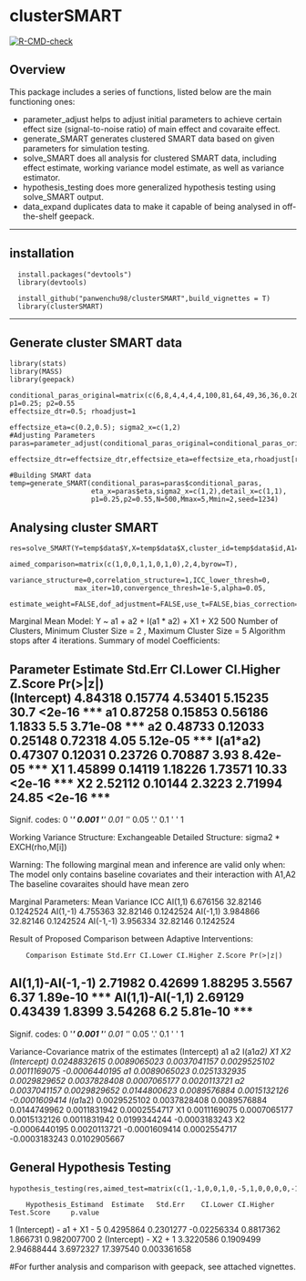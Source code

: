 # clusterSMART
<!-- badges: start -->
[![R-CMD-check](https://github.com/panwenchu98/clusterSMART/actions/workflows/check-release.yaml/badge.svg)](https://github.com/panwenchu98/clusterSMART/actions/workflows/check-release.yaml)
<!-- badges: end -->

## Overview  
This package includes a series of functions, listed below are the main functioning ones: 
   * parameter_adjust helps to adjust initial parameters to achieve certain effect size (signal-to-noise ratio) of main effect and covaraite effect.
   * generate_SMART generates clustered SMART data based on given parameters for simulation testing.
   * solve_SMART does all analysis for clustered SMART data, including effect estimate, working variance model estimate, as well as variance estimator.
   * hypothesis_testing does more generalized hypothesis testing using solve_SMART output.
   * data_expand duplicates data to make it capable of being analysed in off-the-shelf geepack.
----

## installation  
```{r}
  install.packages("devtools")
  library(devtools)
```
```{r}
  install_github("panwenchu98/clusterSMART",build_vignettes = T)
  library(clusterSMART)
```

----
## Generate cluster SMART data 
```{r}
library(stats)
library(MASS)
library(geepack)

conditional_paras_original=matrix(c(6,8,4,4,4,4,100,81,64,49,36,36,0.20,0.18,0.16,0.14,0.12,0.10),6,3)
p1=0.25; p2=0.55
effectsize_dtr=0.5; rhoadjust=1

effectsize_eta=c(0.2,0.5); sigma2_x=c(1,2)
#Adjusting Parameters
paras=parameter_adjust(conditional_paras_original=conditional_paras_original,p1=p1,p2=p2,aimed_comparison=c(1,0,0,1),
             effectsize_dtr=effectsize_dtr,effectsize_eta=effectsize_eta,rhoadjust[rhoadjust],sigma2_x=sigma2_x)
             
#Building SMART data
temp=generate_SMART(conditional_paras=paras$conditional_paras,
                    eta_x=paras$eta,sigma2_x=c(1,2),detail_x=c(1,1),
                    p1=0.25,p2=0.55,N=500,Mmax=5,Mmin=2,seed=1234)
```

## Analysing cluster SMART
```{r}
res=solve_SMART(Y=temp$data$Y,X=temp$data$X,cluster_id=temp$data$id,A1=temp$data$A1,R=temp$data$R,A2=temp$data$A2,
                aimed_comparison=matrix(c(1,0,0,1,1,0,1,0),2,4,byrow=T),
                variance_structure=0,correlation_structure=1,ICC_lower_thresh=0,
                max_iter=10,convergence_thresh=1e-5,alpha=0.05,
                estimate_weight=FALSE,dof_adjustment=FALSE,use_t=FALSE,bias_correction=FALSE,verbose=3)
```
Marginal Mean Model:  Y ~ a1 + a2 + I(a1 * a2) + X1 + X2 
500 Number of Clusters, Minimum Cluster Size = 2 , Maximum Cluster Size = 5 
Algorithm stops after  4  iterations.
Summary of model Coefficients:
                                                                     
   Parameter Estimate Std.Err CI.Lower CI.Higher Z.Score Pr(>|z|)    
 (Intercept)  4.84318 0.15774  4.53401   5.15235    30.7   <2e-16 ***
          a1  0.87258 0.15853  0.56186    1.1833     5.5 3.71e-08 ***
          a2  0.48733 0.12033  0.25148   0.72318    4.05 5.12e-05 ***
    I(a1*a2)  0.47307 0.12031  0.23726   0.70887    3.93 8.42e-05 ***
          X1  1.45899 0.14119  1.18226   1.73571   10.33   <2e-16 ***
          X2  2.52112 0.10144   2.3223   2.71994   24.85   <2e-16 ***
---
Signif. codes:  0 '***' 0.001 '**' 0.01 '*' 0.05 '.' 0.1 ' ' 1

Working Variance Structure: Exchangeable
Detailed Structure: sigma2 * EXCH(rho,M[i])

Warning:
The following marginal mean and inference are valid only when:
    The model only contains baseline covariates and their interaction with A1,A2
    The baseline covaraites should have mean zero

Marginal Parameters:
              Mean Variance       ICC
AI(1,1)   6.676156 32.82146 0.1242524
AI(1,-1)  4.755363 32.82146 0.1242524
AI(-1,1)  3.984866 32.82146 0.1242524
AI(-1,-1) 3.956334 32.82146 0.1242524

Result of Proposed Comparison between Adaptive Interventions:
                                                                           
        Comparison Estimate Std.Err CI.Lower CI.Higher Z.Score Pr(>|z|)    
 AI(1,1)-AI(-1,-1)  2.71982 0.42699  1.88295    3.5567    6.37 1.89e-10 ***
  AI(1,1)-AI(-1,1)  2.69129 0.43439   1.8399   3.54268     6.2 5.81e-10 ***
---
Signif. codes:  0 '***' 0.001 '**' 0.01 '*' 0.05 '.' 0.1 ' ' 1


Variance-Covariance matrix of the estimates
              (Intercept)           a1            a2     I(a1*a2)            X1            X2
(Intercept)  0.0248832615 0.0089065023  0.0037041157 0.0029525102  0.0011169075 -0.0006440195
a1           0.0089065023 0.0251332935  0.0029829652 0.0037828408  0.0007065177  0.0020113721
a2           0.0037041157 0.0029829652  0.0144800623 0.0089576884  0.0015132126 -0.0001609414
I(a1*a2)     0.0029525102 0.0037828408  0.0089576884 0.0144749962  0.0011831942  0.0002554717
X1           0.0011169075 0.0007065177  0.0015132126 0.0011831942  0.0199344244 -0.0003183243
X2          -0.0006440195 0.0020113721 -0.0001609414 0.0002554717 -0.0003183243  0.0102905667

## General Hypothesis Testing
```{r}
hypothesis_testing(res,aimed_test=matrix(c(1,-1,0,0,1,0,-5,1,0,0,0,0,-1,1),2,7,byrow=T),alpha=0.05,use_t=TRUE)
```
        Hypothesis_Estimand  Estimate   Std.Err    CI.Lower CI.Higher Test.Score     p.value
1 (Intercept) - a1 + X1 - 5 0.4295864 0.2301277 -0.02256334 0.8817362   1.866731 0.982007700
2      (Intercept) - X2 + 1 3.3220586 0.1909499  2.94688444 3.6972327  17.397540 0.003361658


#For further analysis and comparison with geepack, see attached vignettes.
